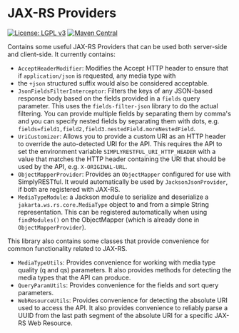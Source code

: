 # JAX-RS Providers
[![License: LGPL v3](https://img.shields.io/badge/License-LGPL%20v3-blue.svg?style=plastic)](https://www.gnu.org/licenses/lgpl-3.0)
[![Maven Central](https://maven-badges.herokuapp.com/maven-central/com.github.arucard21.simplyrestful/SimplyRESTful-resources/badge.svg?style=plastic)](https://maven-badges.herokuapp.com/maven-central/com.github.arucard21.simplyrestful/SimplyRESTful-resources)

Contains some useful JAX-RS Providers that can be used both server-side and client-side. 
It currently contains:
* `AcceptHeaderModifier`: Modifies the Accept HTTP header to ensure that if `application/json` is requested, any media type with
 * the `+json` structured suffix would also be considered acceptable. 
* `JsonFieldsFilterInterceptor`: Filters the keys of any JSON-based response body based on the fields provided in a `fields` query parameter. This uses the `fields-filter-json` library to do the actual filtering. You can provide multiple fields by separating them by comma's and you can specify nested fields by separating them with dots, e.g. `fields=field1,field2,field3.nestedField.moreNestedField`.
* `UriCustomizer`: Allows you to provide a custom URI as an HTTP header to override the auto-detected URI for the API. This requires the API to set the environment variable `SIMPLYRESTFUL_URI_HTTP_HEADER` with a value that matches the HTTP header containing the URI that should be used by the API, e.g. `X-ORIGINAL-URL`.
* `ObjectMapperProvider`: Provides an `ObjectMapper` configured for use with SimplyRESTful. It would automatically be used by `JacksonJsonProvider`, if both are registered with JAX-RS.
* `MediaTypeModule`: a Jackson module to serialize and deserialize a `jakarta.ws.rs.core.MediaType` object to and from a simple String representation. This can be registered automatically when using `findModules()` on the ObjectMapper (which is already done in `ObjectMapperProvider`).

This library also contains some classes that provide convenience for common functionality related to JAX-RS.
* `MediaTypeUtils`: Provides convenience for working with media type quality (q and qs) parameters. It also provides methods for detecting the media types that the API can produce.
* `QueryParamUtils`: Provides convenience for the fields and sort query parameters.
* `WebResourceUtils`: Provides convenience for detecting the absolute URI used to access the API. It also provides convenience to reliably parse a UUID from the last path segment of the absolute URI for a specific JAX-RS Web Resource.